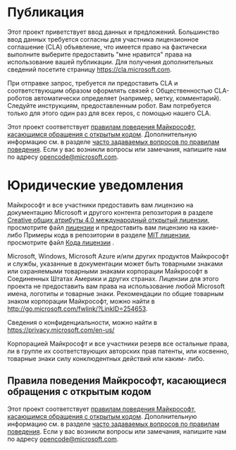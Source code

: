 # <a name="contributing"></a>Публикация

Этот проект приветствует ввод данных и предложений.  Большинство ввод данных требуется согласны для участника лицензионное соглашение (CLA) объявление, что имеется право на фактически выполните выберите предоставить "мне нравится" права на использование вашей публикации. Для получения дополнительных сведений посетите страницу https://cla.microsoft.com.

При отправке запрос, требуется ли предоставить CLA и соответствующим образом оформлять связей с Общественностью CLA-роботов автоматически определяет (например, метку, комментарий). Следуйте инструкциям, предоставленным робот. Вам потребуется только для этого один раз для всех repos, с помощью нашего CLA.

Этот проект соответствует [правилам поведения Майкрософт, касающимся обращения с открытым кодом](https://opensource.microsoft.com/codeofconduct/). Дополнительную информацию см. в разделе [часто задаваемых вопросов по правилам поведения](https://opensource.microsoft.com/codeofconduct/faq/). Если у вас возникли вопросы или замечания, напишите нам по адресу [opencode@microsoft.com](mailto:opencode@microsoft.com).

# <a name="legal-notices"></a>Юридические уведомления

Майкрософт и все участники предоставить вам лицензию на документацию Microsoft и другого контента репозитория в разделе [Creative общих атрибуты 4.0 международный открытый лицензии](https://creativecommons.org/licenses/by/4.0/legalcode), просмотрите файл [лицензии](LICENSE) и предоставить вам лицензию на какие-либо Примеры кода в репозитории в разделе [MIT лицензии](https://opensource.org/licenses/MIT), просмотрите файл [Кода лицензии](LICENSE-CODE) .

Microsoft, Windows, Microsoft Azure и/или других продуктов Майкрософт и службы, указанные в документации может быть товарными знаками или охраняемыми товарными знаками корпорации Майкрософт в Соединенных Штатах Америки и других странах. Лицензии для этого проекта не предоставить вам права на использование любой Microsoft имена, логотипы и товарные знаки. Рекомендации по общие товарным знаком корпорации Майкрософт, можно найти в http://go.microsoft.com/fwlink/?LinkID=254653.

Сведения о конфиденциальности, можно найти в https://privacy.microsoft.com/en-us/

Корпорацией Майкрософт и все участники резерв все остальные права, ли в группе их соответствующих авторских прав патенты, или косвенно, товарные знаки силу конклюдентных действий или каким- либо.

## <a name="microsoft-open-source-code-of-conduct"></a>Правила поведения Майкрософт, касающиеся обращения с открытым кодом
Этот проект соответствует [правилам поведения Майкрософт, касающимся обращения с открытым кодом](https://opensource.microsoft.com/codeofconduct/). Дополнительную информацию см. в разделе [часто задаваемых вопросов по правилам поведения](https://opensource.microsoft.com/codeofconduct/faq/). Если у вас возникли вопросы или замечания, напишите нам по адресу [opencode@microsoft.com](mailto:opencode@microsoft.com).
